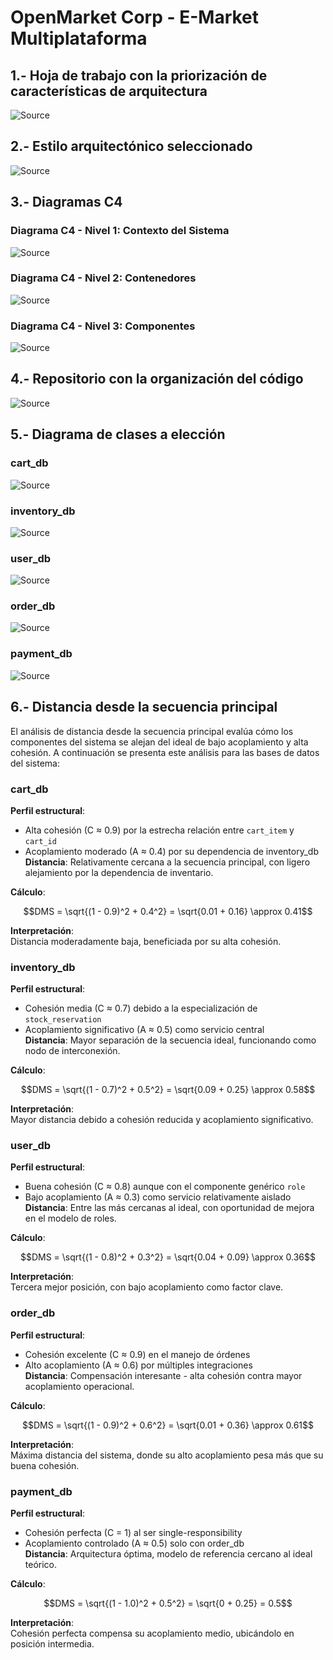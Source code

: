 # OpenMarket Corp - E-Market Multiplataforma

## 1.- Hoja de trabajo con la priorización de características de arquitectura
![Source](https://i.imgur.com/ODfr6Fs.png)
## 2.- Estilo arquitectónico seleccionado
![Source](https://i.imgur.com/QLYEHxh.png)
## 3.- Diagramas C4
### Diagrama C4 - Nivel 1: Contexto del Sistema
![Source](https://i.postimg.cc/6qqL9z5c/diagrama1-C4.png)
### Diagrama C4 - Nivel 2: Contenedores
![Source](https://i.postimg.cc/wMr53J1p/diagrama2-C4.png)
### Diagrama C4 - Nivel 3: Componentes
![Source](https://i.postimg.cc/Hxp9Ndqf/diagrama3-C4.png)

## 4.-  Repositorio con la organización del código
![Source](https://i.imgur.com/tTFKAdf.png)

## 5.-  Diagrama de clases a elección

### cart_db
![Source](https://i.imgur.com/F69ogPr.png)

### inventory_db
![Source](https://i.imgur.com/yjFgn3i.png)

### user_db
![Source](https://i.imgur.com/tI83gj5.png)

### order_db
![Source](https://i.imgur.com/BMqmFUd.png)

### payment_db
![Source](https://i.imgur.com/UCELWRk.png)


## 6.-  Distancia desde la secuencia principal

El análisis de distancia desde la secuencia principal evalúa cómo los componentes del sistema se alejan del ideal de bajo acoplamiento y alta cohesión. A continuación se presenta este análisis para las bases de datos del sistema:

### cart_db
**Perfil estructural**:  
- Alta cohesión (C ≈ 0.9) por la estrecha relación entre `cart_item` y `cart_id`  
- Acoplamiento moderado (A ≈ 0.4) por su dependencia de inventory_db  
**Distancia**: Relativamente cercana a la secuencia principal, con ligero alejamiento por la dependencia de inventario.

**Cálculo**: 
```math 
DMS = \sqrt{(1 - 0.9)^2 + 0.4^2} = \sqrt{0.01 + 0.16} \approx 0.41
```

**Interpretación**:  
Distancia moderadamente baja, beneficiada por su alta cohesión.

### inventory_db
**Perfil estructural**:  
- Cohesión media (C ≈ 0.7) debido a la especialización de `stock_reservation`  
- Acoplamiento significativo (A ≈ 0.5) como servicio central  
**Distancia**: Mayor separación de la secuencia ideal, funcionando como nodo de interconexión.

**Cálculo**: 
```math 
DMS = \sqrt{(1 - 0.7)^2 + 0.5^2} = \sqrt{0.09 + 0.25} \approx 0.58
```

**Interpretación**:  
Mayor distancia debido a cohesión reducida y acoplamiento significativo.

### user_db
**Perfil estructural**:  
- Buena cohesión (C ≈ 0.8) aunque con el componente genérico `role`  
- Bajo acoplamiento (A ≈ 0.3) como servicio relativamente aislado  
**Distancia**: Entre las más cercanas al ideal, con oportunidad de mejora en el modelo de roles.

**Cálculo**:  
```math
DMS = \sqrt{(1 - 0.8)^2 + 0.3^2} = \sqrt{0.04 + 0.09} \approx 0.36
```

**Interpretación**:  
Tercera mejor posición, con bajo acoplamiento como factor clave.

### order_db
**Perfil estructural**:  
- Cohesión excelente (C ≈ 0.9) en el manejo de órdenes  
- Alto acoplamiento (A ≈ 0.6) por múltiples integraciones  
**Distancia**: Compensación interesante - alta cohesión contra mayor acoplamiento operacional.

**Cálculo**:  
```math
DMS = \sqrt{(1 - 0.9)^2 + 0.6^2} = \sqrt{0.01 + 0.36} \approx 0.61
```
**Interpretación**:  
Máxima distancia del sistema, donde su alto acoplamiento pesa más que su buena cohesión.

### payment_db
**Perfil estructural**:  
- Cohesión perfecta (C = 1) al ser single-responsibility  
- Acoplamiento controlado (A ≈ 0.5) solo con order_db  
**Distancia**: Arquitectura óptima, modelo de referencia cercano al ideal teórico.

**Cálculo**: 
```math 
DMS = \sqrt{(1 - 1.0)^2 + 0.5^2} = \sqrt{0 + 0.25} = 0.5
```
**Interpretación**:  
Cohesión perfecta compensa su acoplamiento medio, ubicándolo en posición intermedia.
